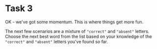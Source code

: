 # Task 3

OK - we've got some momentum. This is where things get more fun.

The next few scenarios are a mixture of `"correct"` and `"absent"` letters. Choose the next best word from the list based on your knowledge of the `"correct"` and `"absent"` letters you've found so far.
